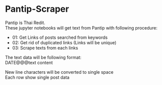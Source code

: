 # Pantip-Scraper
Pantip is Thai Redit.  
These jupyter notebooks will get text from Pantip with following procedure:  
  
* 01: Get Links of posts searched from keywords  
* 02: Get rid of duplicated links (Links will be unique)  
* 03: Scrape texts from each links  
  
The text data will be following format:  
DATE@@@text content  

New line characters will be converted to single space  
Each row show single post data